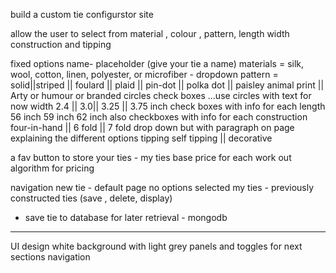 build a  custom tie configurstor site 

allow the user to select from material , colour , pattern, length width construction and tipping 


fixed options 
name- placeholder (give your tie a name)
materials = silk, wool, cotton, linen, polyester, or microfiber - dropdown
pattern = solid||striped || foulard || plaid || pin-dot || polka dot || paisley animal print || Arty or humour or branded circles check boxes ...use circles with text for now 
width 2.4 || 3.0|| 3.25 || 3.75 inch check boxes with info for each
length 56 inch  59 inch 62 inch also checkboxes with info for each 
construction four-in-hand || 6 fold || 7 fold drop down but with paragraph on page explaining the different options 
tipping self tipping || decorative



a fav button to store your ties - my ties 
base price for each 
work out algorithm for pricing

navigation new tie - default page no options selected 
my ties - previously constructed ties (save , delete, display)

* save tie to database for later retrieval - mongodb

********
UI design  white background with light grey panels and toggles for next sections 
 navigation 





